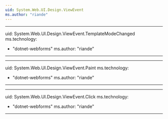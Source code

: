 ```yaml
---
uid: System.Web.UI.Design.ViewEvent
ms.author: "riande"
---
```


---
uid: System.Web.UI.Design.ViewEvent.TemplateModeChanged
ms.technology: 
  - "dotnet-webforms"
ms.author: "riande"
---

---
uid: System.Web.UI.Design.ViewEvent.Paint
ms.technology: 
  - "dotnet-webforms"
ms.author: "riande"
---

---
uid: System.Web.UI.Design.ViewEvent.Click
ms.technology: 
  - "dotnet-webforms"
ms.author: "riande"
---
